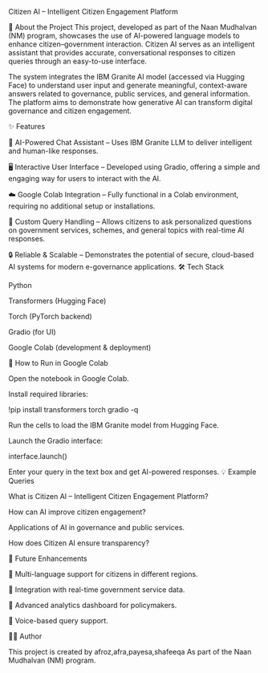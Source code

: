 Citizen AI – Intelligent Citizen Engagement Platform

📌 About the Project
This project, developed as part of the Naan Mudhalvan (NM) program, showcases the use of AI-powered language models to enhance citizen–government interaction. Citizen AI serves as an intelligent assistant that provides accurate, conversational responses to citizen queries through an easy-to-use interface.

The system integrates the IBM Granite AI model (accessed via Hugging Face) to understand user input and generate meaningful, context-aware answers related to governance, public services, and general information. The platform aims to demonstrate how generative AI can transform digital governance and citizen engagement.

✨ Features

🤖 AI-Powered Chat Assistant – Uses IBM Granite LLM to deliver intelligent and human-like responses.

🖥️ Interactive User Interface – Developed using Gradio, offering a simple and engaging way for users to interact with the AI.

☁️ Google Colab Integration – Fully functional in a Colab environment, requiring no additional setup or installations.

📑 Custom Query Handling – Allows citizens to ask personalized questions on government services, schemes, and general topics with real-time AI responses.

🔒 Reliable & Scalable – Demonstrates the potential of secure, cloud-based AI systems for modern e-governance applications.
🛠️ Tech Stack

Python

Transformers (Hugging Face)

Torch (PyTorch backend)

Gradio (for UI)

Google Colab (development & deployment)

🚀 How to Run in Google Colab

Open the notebook in Google Colab.

Install required libraries:

!pip install transformers torch gradio -q

Run the cells to load the IBM Granite model from Hugging Face.

Launch the Gradio interface:

interface.launch()

Enter your query in the text box and get AI-powered responses.
💡 Example Queries

What is Citizen AI – Intelligent Citizen Engagement Platform?

How can AI improve citizen engagement?

Applications of AI in governance and public services.

How does Citizen AI ensure transparency?

📌 Future Enhancements
 


🔹 Multi-language support for citizens in different regions.

🔹 Integration with real-time government service data.

🔹 Advanced analytics dashboard for policymakers.

🔹 Voice-based query support.



👩‍💻 Author

This project is created by afroz,afra,payesa,shafeeqa As part of the Naan Mudhalvan (NM) program.




